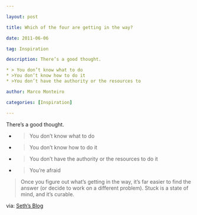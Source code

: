 ---
layout: post
title: Which of the four are getting in the way?
date: 2011-06-06
tag: Inspiration
description: There’s a good thought.

* > You don’t know what to do
* >You don’t know how to do it
* >You don’t have the authority or the resources to
author: Marco Monteiro
categories: [Inspiration]
---

There’s a good thought.

* > You don’t know what to do
* >You don’t know how to do it
* >You don’t have the authority or the resources to do it
* >You’re afraid

>Once you figure out what’s getting in the way, it’s far easier to find the answer (or decide to work on a different problem).
Stuck is a state of mind, and it’s curable.

via: [Seth’s Blog](http://sethgodin.typepad.com/seths_blog/2011/06/which-of-the-four-are-getting-the-way.html)